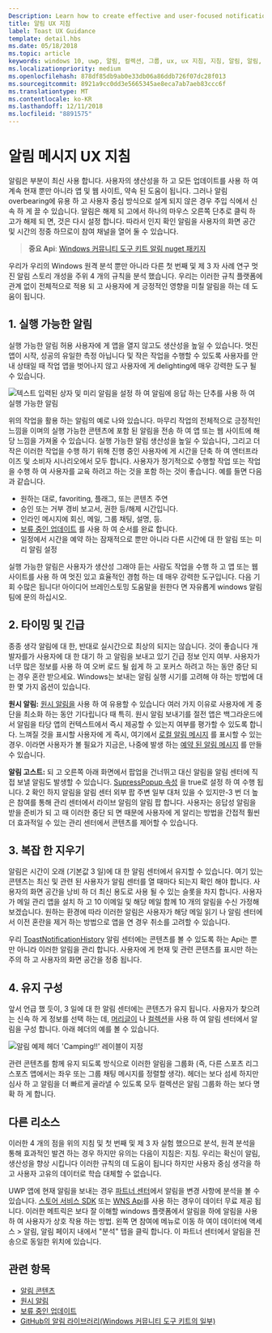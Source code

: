```yaml
---
Description: Learn how to create effective and user-focused notifications that make your users productive and happy.
title: 알림 UX 지침
label: Toast UX Guidance
template: detail.hbs
ms.date: 05/18/2018
ms.topic: article
keywords: windows 10, uwp, 알림, 컬렉션, 그룹, ux, ux 지침, 지침, 알림, 알림, 알림 센터, noninterruptive, 효과적인 알림, nonintrusive 알림, 실행 가능한, 관리, 구성
ms.localizationpriority: medium
ms.openlocfilehash: 878df85db9ab0e33db06a86ddb726f07dc28f013
ms.sourcegitcommit: 8921a9cc0dd3e5665345ae8eca7ab7aeb83ccc6f
ms.translationtype: MT
ms.contentlocale: ko-KR
ms.lasthandoff: 12/11/2018
ms.locfileid: "8891575"
---
```

# <a name="toast-notification-ux-guidance"></a>알림 메시지 UX 지침
알림은 부분이 최신 사용 합니다. 사용자의 생산성을 하 고 모든 업데이트를 사용 하 여 계속 현재 뿐만 아니라 앱 및 웹 사이트, 약속 된 도움이 됩니다. 그러나 알림 overbearing에 유용 하 고 사용자 중심 방식으로 설계 되지 않은 경우 주입 식에서 신속 하 게 끌 수 있습니다. 알림은 해제 되 고에서 하나의 마우스 오른쪽 단추로 클릭 하 고가 해제 되 면, 것은 다시 설정 합니다.  따라서 인지 확인 알림을 사용자의 화면 공간 및 시간의 정중 하므로이 참여 채널을 열어 둘 수 있습니다.

> **중요 Api**: [Windows 커뮤니티 도구 키트 알림 nuget 패키지](https://www.nuget.org/packages/Microsoft.Toolkit.Uwp.Notifications/)

우리가 우리의 Windows 원격 분석 뿐만 아니라 다른 첫 번째 및 제 3 자 사례 연구 멋진 알림 스토리 개성을 주위 4 개의 규칙을 분석 했습니다.  우리는 이러한 규칙 플랫폼에 관계 없이 전체적으로 적용 되 고 사용자에 게 긍정적인 영향을 미칠 알림을 하는 데 도움이 됩니다.

## <a name="1-actionable-notifications"></a>1. 실행 가능한 알림
실행 가능한 알림 허용 사용자에 게 앱을 열지 않고도 생산성을 높일 수 있습니다.  멋진 앱이 시작, 성공의 유일한 측정 아닙니다 및 작은 작업을 수행할 수 있도록 사용자를 안내 상태일 때 작업 앱을 벗어나지 않고 사용자에 게 delighting에 매우 강력한 도구 될 수 있습니다.

![텍스트 입력된 상자 및 미리 알림을 설정 하 여 알림에 응답 하는 단추를 사용 하 여 실행 가능한 알림](images/actionable-notification-example01.png)

위의 작업을 활용 하는 알림의 예로 나와 있습니다. 마무리 작업의 전체적으로 긍정적인 느낌을 이며의 실행 가능한 콘텐츠에 포함 된 알림을 전송 하 여 앱 또는 웹 사이트에 해당 느낌을 가져올 수 있습니다. 실행 가능한 알림 생산성을 높일 수 있습니다, 그리고 더 작은 이러한 작업을 수행 하기 위해 진행 중인 사용자에 게 시간을 단축 하 여 엔터프라이즈 및 소비자 시나리오에서 모두 합니다. 사용자가 정기적으로 수행할 작업 또는 작업을 수행 하 여 사용자를 교육 하려고 하는 것을 포함 하는 것이 좋습니다.  예를 들면 다음과 같습니다.
* 원하는 대로, favoriting, 플래그, 또는 콘텐츠 주연
* 승인 또는 거부 경비 보고서, 권한 등/해제 시간입니다.
* 인라인 메시지에 회신, 메일, 그룹 채팅, 설명, 등.
* [보류 중인 업데이트](toast-pending-update.md) 를 사용 하 여 순서를 완료 합니다.
* 일정에서 시간을 예약 하는 잠재적으로 뿐만 아니라 다른 시간에 대 한 알림 또는 미리 알림 설정

실행 가능한 알림은 사용자가 생산성 그래야 듣는 사람도 작업을 수행 하 고 앱 또는 웹 사이트를 사용 하 여 멋진 있고 효율적인 경험 하는 데 매우 강력한 도구입니다.  다음 기회 수많은 됩니다! 아이디어 브레인스토밍 도움말을 원한다 면 자유롭게 windows 알림 팀에 문의 하십시오.

## <a name="2-timing-and-urgency"></a>2. 타이밍 및 긴급
종종 생각 알림에 대 한, 반대로 실시간으로 최상의 되지는 않습니다. 것이 좋습니다 개발자를가 사용자에 대 한 대기 하 고 알림을 보내고 있기 긴급 정보 인지 여부. 사용자가 너무 많은 정보를 사용 하 여 오버 로드 될 쉽게 하 고 포커스 하려고 하는 동안 중단 되는 경우 혼란 받으세요. Windows는 보내는 알림 실행 시기를 고려해 야 하는 방법에 대 한 몇 가지 옵션이 있습니다.

**원시 알림:** [원시 알림을](raw-notification-overview.md) 사용 하 여 유용할 수 있습니다 여러 가지 이유로 사용자에 게 중단을 최소화 하는 동안 기다립니다 때 특히.  원시 알림 보내기를 절전 앱은 백그라운드에서 알림을 타당 앱의 컨텍스트에서 즉시 제공할 수 있는지 여부를 평가할 수 있도록 합니다. 느껴질 것을 표시할 사용자에 게 즉시, 여기에서 [로컬 알림 메시지](send-local-toast.md) 를 표시할 수 있는 경우.  이라면 사용자가 볼 필요가 지금은, 나중에 발생 하는 [예약 된 알림 메시지](https://blogs.msdn.microsoft.com/tiles_and_toasts/2016/09/30/quickstart-sending-an-alarm-in-windows-10/) 를 만들 수 있습니다.


**알림 고스트:** 되 고 오른쪽 아래 화면에서 팝업을 건너뛰고 대신 알림을 알림 센터에 직접 보낼 알림도 발생할 수 있습니다. [SupressPopup 속성](https://docs.microsoft.com/en-us/uwp/api/windows.ui.notifications.toastnotification.suppresspopup) 을 true로 설정 하 여 수행 됩니다. 2 확인 하지 알림을 알림 센터 외부 팝 주변 일부 대처 있을 수 있지만-3 번 더 높은 참여를 통해 관리 센터에서 라이브 알림의 알림 팝 합니다.  사용자는 응답성 알림을 받을 준비가 되 고 때 이러한 중단 되 면 때문에 사용자에 게 알리는 방법을 간접적 훨씬 더 효과적일 수 있는 관리 센터에서 콘텐츠를 제어할 수 있습니다.

## <a name="3-clear-out-the-clutter"></a>3. 복잡 한 지우기
알림은 시간이 오래 (기본값 3 일)에 대 한 알림 센터에서 유지할 수 있습니다.  여기 있는 콘텐츠는 최신 및 관련 된 사용자가 알림 센터를 열 때마다 되는지 확인 해야 합니다. 사용자의 화면 공간을 낭비 하 더 최신 용도로 사용 될 수 있는 슬롯을 차지 합니다.  사용자가 메일 관리 앱을 설치 하 고 10 이메일 및 해당 메일 함께 10 개의 알림을 수신 가정해 보겠습니다.  원하는 환경에 따라 이러한 알림은 사용자가 해당 메일 읽기 나 알림 센터에서 이전 혼란을 제거 하는 방법으로 앱을 연 경우 취소를 고려할 수 있습니다.

우리 [ToastNotificationHistory](https://docs.microsoft.com/en-us/uwp/api/windows.ui.notifications.toastnotificationhistory) 알림 센터에는 콘텐츠를 볼 수 있도록 하는 Api는 뿐만 아니라 이러한 알림을 관리 합니다. 사용자에 게 현재 및 관련 콘텐츠를 표시만 하는 주의 하 고 사용자의 화면 공간을 정중 됩니다.

## <a name="4-keeping-organized"></a>4. 유지 구성
앞서 언급 했 듯이, 3 일에 대 한 알림 센터에는 콘텐츠가 유지 됩니다.  사용자가 찾으려는 신속 하 게 정보를 선택 하는 데, [머리글이](https://docs.microsoft.com/en-us/windows/uwp/design/shell/tiles-and-notifications/toast-headers) 나 [컬렉션](https://docs.microsoft.com/en-us/uwp/api/windows.ui.notifications.toastcollection)을 사용 하 여 알림 센터에서 알림을 구성 합니다. 아래 헤더의 예를 볼 수 있습니다.

![알림 예제 헤더 'Camping!!' 레이블이 지정](images/toast-headers-action-center.png)

관련 콘텐츠를 함께 유지 되도록 방식으로 이러한 알림을 그룹화 (즉, 다른 스포츠 리그 스포츠 앱에서는 좌우 또는 그룹 채팅 메시지를 정렬할 생각). 헤더는 보다 섬세 하지만 심사 하 고 알림을 더 빠르게 골라낼 수 있도록 모두 컬렉션은 알림 그룹화 하는 보다 명확 하 게 합니다.

## <a name="other-resources"></a>다른 리소스
이러한 4 개의 점을 위의 지침 및 첫 번째 및 제 3 자 실험 했으므로 분석, 원격 분석을 통해 효과적인 발견 하는 경우 하지만 유의는 다음이 지침은: 지침.  우리는 확신이 알림, 생산성을 향상 시킵니다 이러한 규칙의 데 도움이 됩니다 하지만 사용자 중심 생각을 하 고 사용자 고유의 데이터로 학습 대체할 수 없습니다.  

UWP 앱에 현재 알림을 보내는 경우 [파트너 센터](https://partner.microsoft.com/dashboard)에서 알림을 변경 사항에 분석을 볼 수 있습니다. [스토어 서비스 SDK](https://marketplace.visualstudio.com/items?itemName=AdMediator.MicrosoftStoreServicesSDK) 또는 [WNS Api](https://docs.microsoft.com/en-us/windows/uwp/design/shell/tiles-and-notifications/windows-push-notification-services--wns--overview)를 사용 하는 경우이 데이터 무료 제공 됩니다. 이러한 메트릭은 보다 잘 이해할 windows 플랫폼에서 알림을 하에 알림을 사용 하 여 사용자가 상호 작용 하는 방법. 왼쪽 면 참여에 메뉴로 이동 하 여이 데이터에 액세스 > 알림, 알림 페이지 내에서 "분석" 탭을 클릭 합니다.  이 파트너 센터에서 알림을 전송으로 동일한 위치에 있습니다.

## <a name="related-topics"></a>관련 항목

* [알림 콘텐츠](adaptive-interactive-toasts.md)
* [원시 알림](raw-notification-overview.md)
* [보류 중인 업데이트](toast-pending-update.md)
* [GitHub의 알림 라이브러리(Windows 커뮤니티 도구 키트의 일부)](https://github.com/Microsoft/UWPCommunityToolkit/tree/master/Microsoft.Toolkit.Uwp.Notifications)

